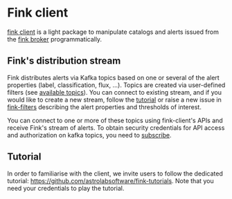 # Fink client

[fink client](https://github.com/astrolabsoftware/fink-client) is a light package to manipulate catalogs and alerts issued from the [fink broker](https://github.com/astrolabsoftware/fink-broker) programmatically.

## Fink's distribution stream

Fink distributes alerts via Kafka topics based on one or several of the alert properties (label, classification, flux, ...). Topics are created via user-defined filters (see [available topics](topics.md)). You can connect to existing stream, and if you would like to create a new stream, follow the [tutorial](tutorials/create-filters.md) or raise a new issue in [fink-filters](https://github.com/astrolabsoftware/fink-filters) describing the alert properties and thresholds of interest.

You can connect to one or more of these topics using fink-client's APIs and receive Fink's stream of alerts. To obtain security credentials for API access and authorization on kafka topics, you need to [subscribe](https://forms.gle/2td4jysT4e9pkf889).

## Tutorial

In order to familiarise with the client, we invite users to follow the dedicated tutorial: https://github.com/astrolabsoftware/fink-tutorials. Note that you need your credentials to play the tutorial.
